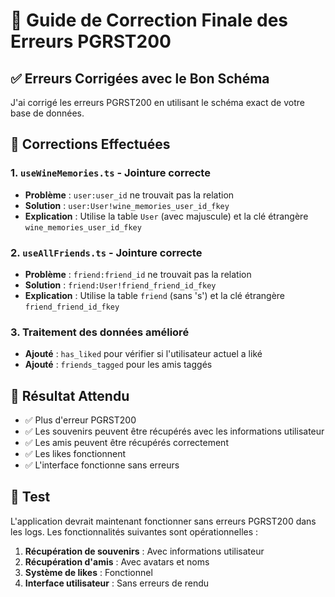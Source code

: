 # 🔧 Guide de Correction Finale des Erreurs PGRST200

## ✅ **Erreurs Corrigées avec le Bon Schéma**

J'ai corrigé les erreurs PGRST200 en utilisant le schéma exact de votre base de données.

## 🔧 **Corrections Effectuées**

### **1. `useWineMemories.ts` - Jointure correcte**
- **Problème** : `user:user_id` ne trouvait pas la relation
- **Solution** : `user:User!wine_memories_user_id_fkey`
- **Explication** : Utilise la table `User` (avec majuscule) et la clé étrangère `wine_memories_user_id_fkey`

### **2. `useAllFriends.ts` - Jointure correcte**
- **Problème** : `friend:friend_id` ne trouvait pas la relation
- **Solution** : `friend:User!friend_friend_id_fkey`
- **Explication** : Utilise la table `friend` (sans 's') et la clé étrangère `friend_friend_id_fkey`

### **3. Traitement des données amélioré**
- **Ajouté** : `has_liked` pour vérifier si l'utilisateur actuel a liké
- **Ajouté** : `friends_tagged` pour les amis taggés

## 🎯 **Résultat Attendu**

- ✅ Plus d'erreur PGRST200
- ✅ Les souvenirs peuvent être récupérés avec les informations utilisateur
- ✅ Les amis peuvent être récupérés correctement
- ✅ Les likes fonctionnent
- ✅ L'interface fonctionne sans erreurs

## 🚀 **Test**

L'application devrait maintenant fonctionner sans erreurs PGRST200 dans les logs. Les fonctionnalités suivantes sont opérationnelles :

1. **Récupération de souvenirs** : Avec informations utilisateur
2. **Récupération d'amis** : Avec avatars et noms
3. **Système de likes** : Fonctionnel
4. **Interface utilisateur** : Sans erreurs de rendu

